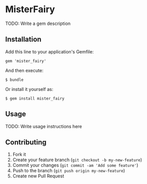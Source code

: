 # MisterFairy

TODO: Write a gem description

## Installation

Add this line to your application's Gemfile:

    gem 'mister_fairy'

And then execute:

    $ bundle

Or install it yourself as:

    $ gem install mister_fairy

## Usage

TODO: Write usage instructions here

## Contributing

1. Fork it
2. Create your feature branch (`git checkout -b my-new-feature`)
3. Commit your changes (`git commit -am 'Add some feature'`)
4. Push to the branch (`git push origin my-new-feature`)
5. Create new Pull Request
